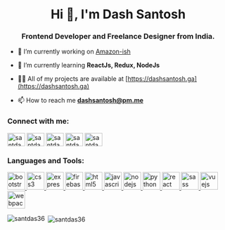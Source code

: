 <h1 align="center">Hi 👋, I'm Dash Santosh</h1>
<h3 align="center">Frontend Developer and Freelance Designer from India.</h3>


- 🔭 I’m currently working on [Amazon-ish](https://github.com/santdas36/amazon-ish)

- 🌱 I’m currently learning **ReactJs, Redux, NodeJs**

- 👨‍💻 All of my projects are available at [https://dashsantosh.ga](https://dashsantosh.ga)

- 📫 How to reach me **dashsantosh@pm.me**

<h3 align="left">Connect with me:</h3>
<p align="left">
<a href="https://twitter.com/santdas36" target="blank"><img align="center" src="https://cdn.jsdelivr.net/npm/simple-icons@3.0.1/icons/twitter.svg" alt="santdas36" height="30" width="40" /></a>
<a href="https://linkedin.com/in/santdas36" target="blank"><img align="center" src="https://cdn.jsdelivr.net/npm/simple-icons@3.0.1/icons/linkedin.svg" alt="santdas36" height="30" width="40" /></a>
<a href="https://fb.com/santdas36" target="blank"><img align="center" src="https://cdn.jsdelivr.net/npm/simple-icons@3.0.1/icons/facebook.svg" alt="santdas36" height="30" width="40" /></a>
<a href="https://instagram.com/santdas36" target="blank"><img align="center" src="https://cdn.jsdelivr.net/npm/simple-icons@3.0.1/icons/instagram.svg" alt="santdas36" height="30" width="40" /></a>
<a href="https://dribbble.com/santdas36" target="blank"><img align="center" src="https://cdn.jsdelivr.net/npm/simple-icons@3.0.1/icons/dribbble.svg" alt="santdas36" height="30" width="40" /></a>
</p>

<h3 align="left">Languages and Tools:</h3>
<p align="left"> <a href="https://getbootstrap.com" target="_blank"> <img src="https://devicons.github.io/devicon/devicon.git/icons/bootstrap/bootstrap-plain.svg" alt="bootstrap" width="40" height="40"/> </a> <a href="https://www.w3schools.com/css/" target="_blank"> <img src="https://devicons.github.io/devicon/devicon.git/icons/css3/css3-original-wordmark.svg" alt="css3" width="40" height="40"/> </a> <a href="https://expressjs.com" target="_blank"> <img src="https://devicons.github.io/devicon/devicon.git/icons/express/express-original-wordmark.svg" alt="express" width="40" height="40"/> </a> <a href="https://firebase.google.com/" target="_blank"> <img src="https://www.vectorlogo.zone/logos/firebase/firebase-icon.svg" alt="firebase" width="40" height="40"/> </a> <a href="https://www.w3.org/html/" target="_blank"> <img src="https://devicons.github.io/devicon/devicon.git/icons/html5/html5-original-wordmark.svg" alt="html5" width="40" height="40"/> </a> <a href="https://developer.mozilla.org/en-US/docs/Web/JavaScript" target="_blank"> <img src="https://devicons.github.io/devicon/devicon.git/icons/javascript/javascript-original.svg" alt="javascript" width="40" height="40"/> </a> <a href="https://nodejs.org" target="_blank"> <img src="https://devicons.github.io/devicon/devicon.git/icons/nodejs/nodejs-original-wordmark.svg" alt="nodejs" width="40" height="40"/> </a> <a href="https://www.python.org" target="_blank"> <img src="https://devicons.github.io/devicon/devicon.git/icons/python/python-original.svg" alt="python" width="40" height="40"/> </a> <a href="https://reactjs.org/" target="_blank"> <img src="https://devicons.github.io/devicon/devicon.git/icons/react/react-original-wordmark.svg" alt="react" width="40" height="40"/> </a> <a href="https://sass-lang.com" target="_blank"> <img src="https://devicons.github.io/devicon/devicon.git/icons/sass/sass-original.svg" alt="sass" width="40" height="40"/> </a> <a href="https://vuejs.org/" target="_blank"> <img src="https://devicons.github.io/devicon/devicon.git/icons/vuejs/vuejs-original-wordmark.svg" alt="vuejs" width="40" height="40"/> </a> <a href="https://webpack.js.org" target="_blank"> <img src="https://devicons.github.io/devicon/devicon.git/icons/webpack/webpack-original.svg" alt="webpack" width="40" height="40"/> </a> </p>

<p><img align="left" src="https://github-readme-stats.vercel.app/api/top-langs?username=santdas36&show_icons=true&locale=en&layout=compact" alt="santdas36" /></p>

<p>&nbsp;<img align="center" src="https://github-readme-stats.vercel.app/api?username=santdas36&show_icons=true&locale=en" alt="santdas36" /></p>
